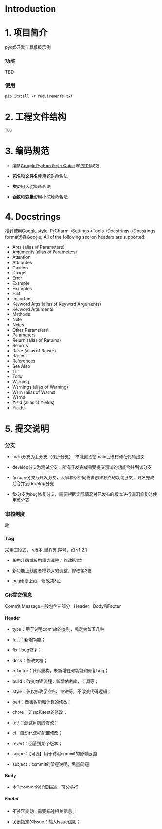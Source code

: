 Introduction
=============

# 1. 项目简介

pyqt5开发工具模板示例

### **功能**

TBD

### **使用**
```shell
pip install -r requirements.txt
```

# 2. 工程文件结构
```shell
TBD
```

# 3. 编码规范
* 遵循[Google Python Style Guide](https://zh-google-styleguide.readthedocs.io/en/latest/google-python-styleguide/python_language_rules.html)  和[PEP8](https://zh-google-styleguide.readthedocs.io/en/latest/google-python-styleguide/python_style_rules.html)规范

* **包名**和**文件名**使用蛇形命名法

* **类**使用大驼峰命名法

* **函数**和**变量**使用小驼峰命名法

# 4. Docstrings

推荐使用[Google style](https://google.github.io/styleguide/pyguide.html#s3.8-comments-and-docstrings), PyCharm->Settings->Tools->Docstrings->Docstrings format选择Google, All of the following section headers are supported:

* Args (alias of Parameters)
* Arguments (alias of Parameters)
* Attention
* Attributes
* Caution
* Danger
* Error
* Example
* Examples
* Hint
* Important
* Keyword Args (alias of Keyword Arguments)
* Keyword Arguments
* Methods
* Note
* Notes
* Other Parameters
* Parameters
* Return (alias of Returns)
* Returns
* Raise (alias of Raises)
* Raises
* References
* See Also
* Tip
* Todo
* Warning
* Warnings (alias of Warning)
* Warn (alias of Warns)
* Warns
* Yield (alias of Yields)
* Yields

# 5. 提交说明

### 分支

* main分支为主分支（保护分支），不能直接在main上进行修改代码提交

* develop分支为测试分支，所有开发完成需要提交测试的功能合并到该分支

* feature分支为开发分支，大家根据不同需求创建独立的功能分支，开发完成后合并到develop分支

* fix分支为bug修复分支，需要根据实际情况对已发布的版本进行漏洞修复时使用该分支

### 审核制度

略

### Tag

采用三段式， v版本.里程碑.序号，如 v1.2.1

* 架构升级或架构重大调整，修改第1位

* 新功能上线或者模块大的调整，修改第2位

* bug修复上线，修改第3位

### Git提交信息

Commit Message一般包含三部分：Header，Body和Footer

#### Header

* type：用于说明commit的类别，规定为如下几种

* feat：新增功能；

* fix：bug修复；

* docs：修改文档；

* refactor：代码重构，未新增任何功能和修复bug；

* build：改变构建流程，新增依赖库，工具等；

* style：仅仅修改了空格、缩进等，不改变代码逻辑；

* perf：改善性能和体现的修改；

* chore：非src和test的修改；

* test：测试用例的修改；

* ci：自动化流程配置修改；

* revert：回滚到某个版本；

* scope：【可选】用于说明commit的影响范围

* subject：commit的简短说明，尽量简短

#### Body

* 本次commit的详细描述，可分多行

##### Footer

* 不兼容变动：需要描述相关信息；

* 关闭指定的Issue：输入Issue信息；
